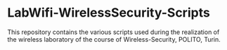 # LabWifi-WirelessSecurity-Scripts

This repository contains the various scripts used during the realization of the wireless laboratory of the course of Wireless-Security, POLITO, Turin.
